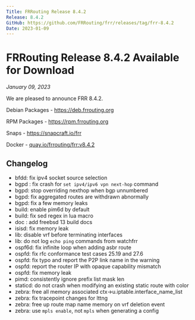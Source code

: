 ```yaml
---
Title: FRRouting Release 8.4.2
Release: 8.4.2
GitHub: https://github.com/FRRouting/frr/releases/tag/frr-8.4.2
Date: 2023-01-09
---
```


FRRouting Release 8.4.2 Available for Download
============================================

*January 09, 2023*

We are pleased to announce FRR 8.4.2.

Debian Packages - https://deb.frrouting.org

RPM Packages - https://rpm.frrouting.org

Snaps - https://snapcraft.io/frr

Docker - [quay.io/frrouting/frr:v8.4.2](https://quay.io/repository/frrouting/frr/manifest/sha256:54f9a7b9e5436430dea61314169690d08f40342d2ac82406bb9463a53edf8d6f)


Changelog
---------
- bfdd: fix ipv4 socket source selection
- bgpd : fix crash for `set ipv4/ipv6 vpn next-hop` command
- bgpd: stop overriding nexthop when bgp unnumbered
- bgpd: fix aggregated routes are withdrawn abnormally
- bgpd: fix a few memory leaks
- build: enable pim6d by default
- build: fix sed regex in lua macro
- doc : add freebsd 13 build docs
- isisd: fix memory leak
- lib:  disable vrf before terminating interfaces
- lib: do not log `echo ping` commands from watchfrr
- ospf6d:  fix infinite loop when adding asbr route
- ospfd: fix rfc conformance test cases 25.19 and 27.6
- ospfd: fix typo and report the P2P link name in the warning
- ospfd: report the router IP with opaque capability mismatch
- ospfd: fix memory leak
- pimd: consistently ignore prefix list mask len
- staticd: do not crash when modifying an existing static route with color
- zebra: free all memory associated ctx->u.iptable.interface_name_list
- zebra: fix tracepoint changes for lttng
- zebra: free up route map name memory on vrf deletion event
- zebra: use `mpls enable`, not `mpls` when generating a config
